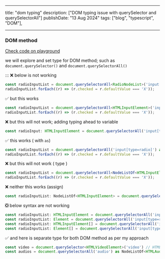 
---
title: "dom typing"
description: ["DOM typing issue with querySelector and querySelectorAll"]
publishDate: "13 Aug 2024"
tags: ["blog", "typescript", "DOM"],

---

### DOM method

[Check code on playground](https://stackblitz.com/edit/dom-typing)

we will explore and set type for DOM method; such as  `document.querySelector()` and `document.querySelectorAll()`

::: ❌
below is not working

```ts
const radioInputList = document.querySelectorAll<RadioNodeList>('input[type=radio]');
radioInputList.forEach((r) => (r.checked = r.defaultValue === 'X'));
```

✅ but this works

```ts
const radioInputList = document.querySelectorAll<HTMLInputElement>('input[type=radio]');
radioInputList.forEach((r) => (r.checked = r.defaultValue === 'X'));
```


❌ but this will not work; adding typing ahead to variable

```ts
const radioInput: HTMLInputElement = document.querySelectorAll('input[type=radio]');
```

✅ this works ( with `as`)

```ts
const radioInputList = document.querySelectorAll('input[type=radio]') as NodeListOf<HTMLInputElement>;
radioInputList.forEach((r) => (r.checked = r.defaultValue === 'X'));
```

❌ but this will not work ( type  )

```ts
const radioInputList = document.querySelectorAll<NodeListOf<HTMLInputElement>('input[type=radio]');
radioInputList.forEach((r) => (r.checked = r.defaultValue === 'X'));
```

❌ neither this works (assign)

```ts
const radioInputList: NodeListOf<HTMLInputElement> = document.querySelectorAll('input[type=radio]');
```


❎ below syntax are not working

```ts
const radioInputList: HTMLInputElement = document.querySelectorAll('input[type=radio]');
const radioInputList: Element = document.querySelectorAll('input[type=radio]');
const radioInputList: HTMLInputElement[] = document.querySelectorAll('input[type=radio]');
const radioInputList: Element[] = document.querySelectorAll('input[type=radio]');
```

✅ and here is separate type for both DOM method as per my approach

```ts
const video = document.querySelector<HTMLVideoElement>('video') // HTMLVideoElement | null
const audios = document.querySelectorAll('audio') as NodeListOf<HTMLAudioElement>;
```
